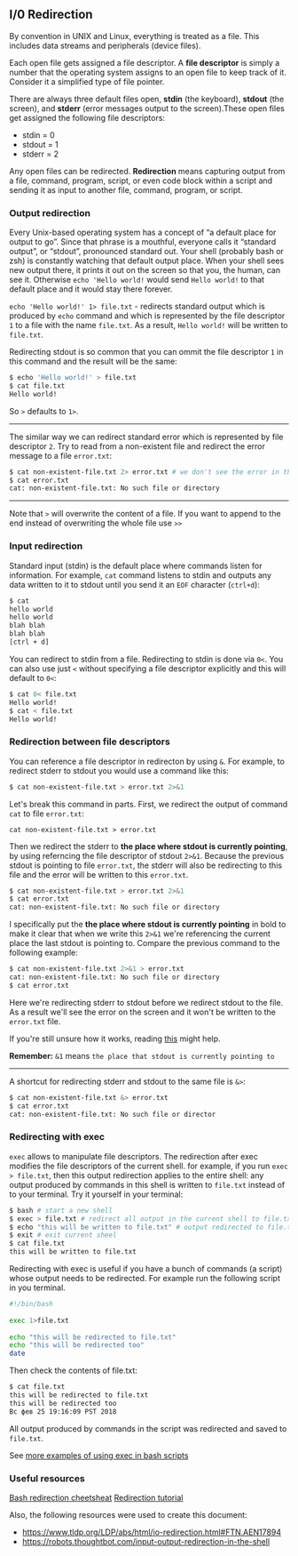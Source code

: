 ## I/0 Redirection

By convention in UNIX and Linux, everything is treated as a file. This includes data streams and peripherals (device files).

Each open file gets assigned a file descriptor. A **file descriptor** is simply a number that the operating system assigns to an open file to keep track of it. Consider it a simplified type of file pointer.

There are always three default files open, **stdin** (the keyboard), **stdout** (the screen), and **stderr** (error messages output to the screen).These open files get assigned the following file descriptors:

* stdin = 0
* stdout = 1
* stderr = 2

Any open files can be redirected. **Redirection** means capturing output from a file, command, program, script, or even code block within a script  and sending it as input to another file, command, program, or script.

### Output redirection

Every Unix-based operating system has a concept of “a default place for output to go”. Since that phrase is a mouthful, everyone calls it “standard output”, or “stdout”, pronounced standard out. Your shell (probably bash or zsh) is constantly watching that default output place. When your shell sees new output there, it prints it out on the screen so that you, the human, can see it. Otherwise `echo 'Hello world!` would send `Hello world!` to that default place and it would stay there forever.

`echo 'Hello world!' 1> file.txt` - redirects standard output which is produced by `echo` command and which is represented by the file descriptor `1` to a file with the name `file.txt`. As a result, `Hello world!` will be written to `file.txt`.

Redirecting stdout is so common that you can ommit the file descriptor `1` in this command and the result will be the same:

```bash
$ echo 'Hello world!' > file.txt
$ cat file.txt
Hello world!
```

So `>` defaults to `1>`.

---

The similar way we can redirect standard error which is represented by file descriptor `2`. Try to read from a non-existent file and redirect the error message to a file `error.txt`:

```bash
$ cat non-existent-file.txt 2> error.txt # we don't see the error in the terminal
$ cat error.txt
cat: non-existent-file.txt: No such file or directory
```

---

Note that `>` will overwrite the content of a file. If you want to append to the end instead of overwriting the whole file use `>>`

### Input redirection

Standard input (stdin) is the default place where commands listen for information. For example, `cat` command listens to stdin and outputs any data written to it to stdout until you send it an `EOF` character (`ctrl+d`):

```bash
$ cat
hello world
hello world
blah blah
blah blah
[ctrl + d]
```

You can redirect to stdin from a file. Redirecting to stdin is done via `0<`. You can also use just `<` without specifying a file descriptor explicitly and this will default to `0<`:

```bash
$ cat 0< file.txt
Hello world!
$ cat < file.txt
Hello world!
```

### Redirection between file descriptors

You can reference a file descriptor in redirecton by using `&`. For example, to redirect stderr to stdout you would use a command like this:

```bash
$ cat non-existent-file.txt > error.txt 2>&1
```

Let's break this command in parts. First, we redirect the output of command `cat` to file `error.txt`:

```
cat non-existent-file.txt > error.txt
```

Then we redirect the stderr to **the place where stdout is currently pointing**, by using referncing the file descriptor of stdout `2>&1`. Because the previous stdout is pointing to file `error.txt`, the stderr will also be redirecting to this file and the error will be written to this `error.txt`.

```bash
$ cat non-existent-file.txt > error.txt 2>&1
$ cat error.txt
cat: non-existent-file.txt: No such file or directory
```

I specifically put the **the place where stdout is currently pointing** in bold to make it clear that when we write this `2>&1` we're referencing the current place the last stdout is pointing to. Compare the previous command to the following example:

```bash
$ cat non-existent-file.txt 2>&1 > error.txt
cat: non-existent-file.txt: No such file or directory
$ cat error.txt
```

Here we're redirecting stderr to stdout before we redirect stdout to the file. As a result we'll see the error on the screen and it won't be written to the `error.txt` file.

If you're still unsure how it works, reading [this](http://wiki.bash-hackers.org/howto/redirection_tutorial#order_of_redirection_ie_file_2_1_vs_2_1_file) might help.

**Remember:** `&1` means `the place that stdout is currently pointing to`

---

A shortcut for redirecting stderr and stdout to the same file is `&>`:

```bash
$ cat non-existent-file.txt &> error.txt
$ cat error.txt
cat: non-existent-file.txt: No such file or director
```

### Redirecting with exec

`exec` allows to manipulate file descriptors. The redirection after exec modifies the file descriptors of the current shell. for example, if you run `exec > file.txt`, then this output redirection applies to the entire shell: any output produced by commands in this shell is written to `file.txt` instead of to your terminal. Try it yourself in your terminal:

```bash
$ bash # start a new shell
$ exec > file.txt # redirect all output in the current shell to file.txt
$ echo "this will be written to file.txt" # output redirected to file.txt
$ exit # exit current sheel
$ cat file.txt
this will be written to file.txt
```

Redirecting with exec is useful if you have a bunch of commands (a script) whose output needs to be redirected. For example run the following script in you terminal.

```bash
#!/bin/bash
 
exec 1>file.txt
 
echo "this will be redirected to file.txt"
echo "this will be redirected too"
date
```

Then check the contents of file.txt:

```bash
$ cat file.txt
this will be redirected to file.txt
this will be redirected too
Вс фев 25 19:16:09 PST 2018
```

All output produced by commands in the script was redirected and saved to `file.txt`.


See [more examples of using exec in bash scripts](https://likegeeks.com/shell-scripting-awesome-guide-part4/)

### Useful resources

[Bash redirection cheetsheat](http://www.catonmat.net/download/bash-redirections-cheat-sheet.pdf)
[Redirection tutorial](http://wiki.bash-hackers.org/howto/redirection_tutorial)

Also, the following resources were used to create this document:
* https://www.tldp.org/LDP/abs/html/io-redirection.html#FTN.AEN17894
* https://robots.thoughtbot.com/input-output-redirection-in-the-shell
